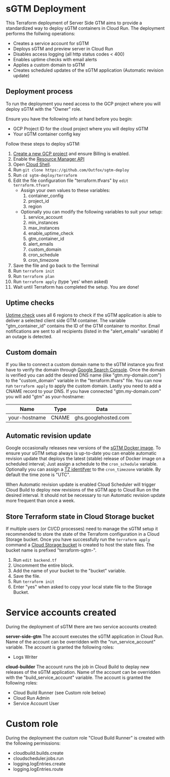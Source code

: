 # sGTM Deployment
This Terraform deployment of Server Side GTM aims to provide a standardized way to deploy sGTM containers in Cloud Run.
The deployment performs the follwing operations:
* Creates a service account for sGTM
* Deploys sGTM and preview server in Cloud Run
* Disables access logging (all http status codes < 400)
* Enables uptime checks with email alerts
* Applies a custom domain to sGTM
* Creates scheduled updates of the sGTM application (Automatic revision update)


## Deployment process
To run the deployment you need access to the GCP project where you will deploy sGTM with the "Owner" role.

Ensure you have the following info at hand before you begin:
* GCP Project ID for the cloud project where you will deploy sGTM
* Your sGTM container config key

Follow these steps to deploy sGTM:
1. [Create a new GCP project](https://console.cloud.google.com/projectcreate) and ensure Billing is enabled.
1. Enable the [Resource Manager API](https://console.cloud.google.com/apis/library/cloudresourcemanager.googleapis.com)
1. Open [Cloud Shell](https://shell.cloud.google.com).
1. Run `git clone https://github.com/Outfox/sgtm-deploy`
1. Run `cd sgtm-deploy/terraform`
1. Edit the file configuration file "terraform.tfvars" by `edit terraform.tfvars`
    * Assign your own values to these variables:
        1. container_config
        1. project_id
        1. region
    * Optionally you can modify the following variables to suit your setup:
        1. service_account
        1. min_instances
        1. max_instances
        1. enable_uptime_check
        1. gtm_container_id
        1. alert_emails
        1. custom_domain
        1. cron_schedule
        1. cron_timezone
1. Save the file and go back to the Terminal
1. Run `terraform init`
1. Run `terraform plan`
1. Run `terraform apply` (type 'yes' when asked)
1. Wait until Terraform has completed the setup. You are done!


## Uptime checks
[Uptime check](https://console.cloud.google.com/monitoring/uptime) uses all 6 regions to check if the sGTM application is able to deliver a selected client side GTM container. The variable "gtm_container_id" contains the ID of the GTM container to monitor. Email notifications are sent to all recipients (listed in the "alert_emails" variable) if an outage is detected. 


## Custom domain
If you like to connect a custom domain name to the sGTM instance you first have to verify the domain through [Google Search Console](https://search.google.com/search-console/). Once the domain is verified you can add the desired DNS name (like "gtm.my-domain.com") to the "custom_domain" variable in the "terraform.tfvars" file. You can now run `terraform apply` to apply the custom domain. Lastly you need to add a CNAME record to your DNS. If you have connected "gtm.my-domain.com" you will add "gtm" as your-hostname:

| Name          | Type  | Data                 |
|---------------|-------|----------------------|
| your-hostname | CNAME | ghs.googlehosted.com |


## Automatic revision update
Google occasionally releases new versions of the [sGTM Docker image](https://console.cloud.google.com/gcr/images/cloud-tagging-10302018/GLOBAL/gtm-cloud-image). To ensure your sGTM setup always is up-to-date you can enable automatic revision update that deploys the latest (stable) release of Docker image on a scheduled interval; Just assign a schedule to the `cron_schedule` variable. Optionally you can assign a [TZ identifyer](https://en.wikipedia.org/wiki/List_of_tz_database_time_zones) to the `cron_timezone` variable. By default the time zone is "UTC".

When Automatic revision update is enabled Cloud Scheduler will trigger Cloud Build to deploy new revisions of the sGTM app to Cloud Run on the desired interval. It should not be necessary to run Automatic revision update more frequent than once a week.


## Store Terraform state in Cloud Storage bucket
If multiple users (or CI/CD processes) need to manage the sGTM setup it recommended to store the state of the Terraform configuration in a Cloud Storage bucket. 
Once you have successfully run the `terraform apply` command a [Cloud Storage bucket](https://console.cloud.google.com/storage/browser) is created to host the state files. The bucket name is prefixed "terraform-sgtm-". 

1. Run `edit backend.tf`
1. Uncomment the entire block. 
1. Add the name of your bucket to the "bucket" variable.
1. Save the file.
1. Run `terraform init`
1. Enter "yes" when asked to copy your local state file to the Storage Bucket.


# Service accounts created
During the deployment of sGTM there are two service accounts created:

**server-side-gtm**
The account executes the sGTM application in Cloud Run. Name of the account can be overridden with the "run_service_account" variable. The account is granted the following roles:
* Logs Writer

**cloud-builder**
The account runs the job in Cloud Build to deplay new releases of the sGTM application. Name of the account can be overridden with the "build_service_account" variable. The account is granted the following roles:
* Cloud Build Runner (see Custom role below)
* Cloud Run Admin
* Service Account User

# Custom role 
During the deployment the custom role "Cloud Build Runner" is created with the following permissions:
* cloudbuild.builds.create 
* cloudscheduler.jobs.run
* logging.logEntries.create
* logging.logEntries.route